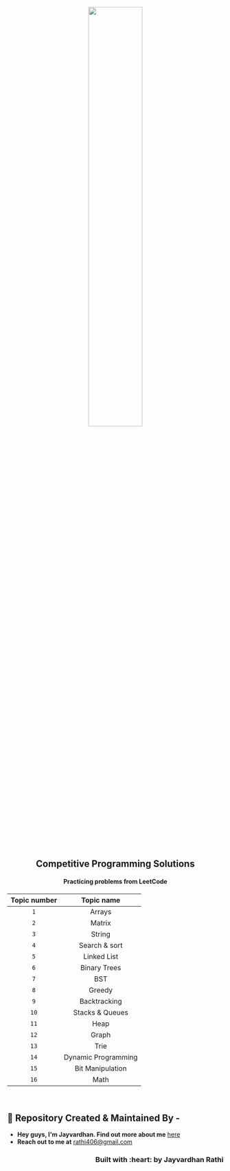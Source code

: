 <p align="center">
    <a href="https://jayvardhanrathi.tech">
	<img src="https://user-images.githubusercontent.com/39644109/110592126-e6fc2700-819f-11eb-9ca5-8827418963c7.png" width=50%/>
</a>
<h2 align="center"> Competitive Programming Solutions </h2>
<h4 align="center">Practicing problems from LeetCode<h4>
</p>

<p align="center">

| Topic number |  Topic name  |
| :----------: | :----------: |
|     `1`      |    Arrays    |
|     `2`      | Matrix |
|     `3`      | String |
|     `4`      | Search & sort |
|     `5`      | Linked List  |
|     `6`      | Binary Trees |
|     `7`      |     BST      |
|     `8`      |    Greedy    |
|     `9`      | Backtracking |
|     `10`     | Stacks & Queues |
|     `11`     | Heap |
|     `12`     | Graph |
|     `13`     | Trie |
|     `14`     | Dynamic Programming |
|     `15`     | Bit Manipulation |
|     `16`     | Math |



</p>


<br>

## :man: Repository Created & Maintained By -

- **Hey guys, I'm Jayvardhan. Find out more about me** [ here](https://linkedin.com/in/rathi406)
- **Reach out to me at** [rathi406@gmail.com](rathi406@gmail.com)

<h3 align="right">Built with :heart: by Jayvardhan Rathi</h3>